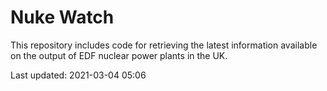 # Nuke Watch

This repository includes code for retrieving the latest information available on the output of EDF nuclear power plants in the UK.

Last updated: 2021-03-04 05:06